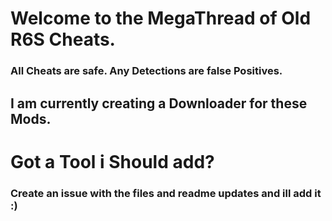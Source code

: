 # Welcome to the MegaThread of Old R6S Cheats.

### All Cheats are safe. Any Detections are false Positives.

## I am currently creating a Downloader for these Mods.

# Got a Tool i Should add?

### Create an issue with the files and readme updates and ill add it :)
